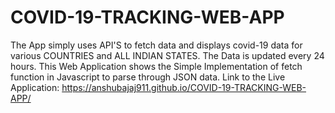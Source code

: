 # COVID-19-TRACKING-WEB-APP
The App simply uses API'S to fetch data and displays covid-19 data for various COUNTRIES and ALL INDIAN STATES.
The Data is updated every 24 hours.
This Web Application shows the Simple Implementation of fetch function in Javascript to parse through JSON data.
Link to the Live Application: https://anshubajaj911.github.io/COVID-19-TRACKING-WEB-APP/
